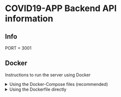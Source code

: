 # COVID19-APP Backend API information

## Info 

  PORT = 3001

## Docker

Instructions to run the server using Docker

<details>
  <summary>Using the Docker-Compose files (recommended)</summary>

  In this section, you will find the commands for using the Docker-compose files.

  ### Building the image: 

  Make sure to build when switching from prod to dev.
  
  Just omit the `--build` if you just want to run it
  
  Development image
  ```
  docker-compose -f docker-compose.yml -f docker-compose.dev.yml up -d --build
  ```
  Production image
  ```
  docker-compose -f docker-compose.yml -f docker-compose.prod.yml up -d --build
  ```

  ### Take down the container:
  The `-v` flag erases the container storage
  ```
  docker-compose down -v
  ```

  ### Access container terminal:
  First run `docker ps` to view the name of the container
  ```
  docker exec -it <nameofcontainer> /bin/sh
  
  ```
</details>
<details>
  <summary> Using the Dockerfile directly </summary>
  In this section, you will find commands for the Dockerfile.

  ### Building the image:
  ```
  docker build -t backend-image .
  ```

  ### Running a container from image:
  ```
  docker run -v /app/node_modules -v $(pwd):/app -p 3001:3001 -d --name backend-app backend-image
  ```

  ### Killing the container:
  ```
  docker rm backend-app -f
  ```
  Killing the container and prune (`docker volume prune`) associated volumes:
  ```
  docker rm backend-app -fv
  ```


  ### Accessing the container's terminal:
  ```
  docker exec -it backend-app /bin/sh 
  ```

  ### Accessing the container's logs:
  ```
  docker logs backend-app
  ```
</details>